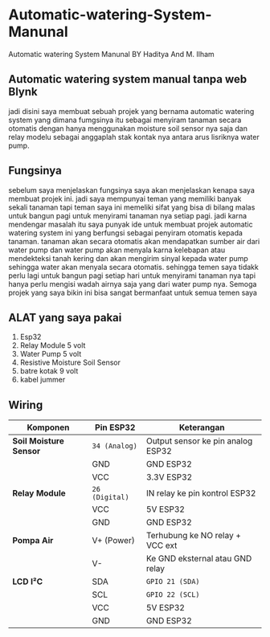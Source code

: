 # Automatic-watering-System-Manunal
Automatic watering System Manunal BY Haditya And M. Ilham




## Automatic watering system manual tanpa web Blynk
jadi disini saya membuat sebuah projek yang bernama automatic watering system yang dimana fumgsinya itu sebagai menyiram tanaman secara otomatis dengan hanya menggunakan moisture soil sensor nya saja dan relay modelu sebagai anggaplah stak kontak nya antara arus lisriknya water pump. 




## Fungsinya
sebelum saya menjelaskan fungsinya saya akan menjelaskan kenapa saya membuat projek ini. jadi saya mempunyai teman yang memiliki banyak sekali tanaman tapi teman saya ini memeliki sifat yang bisa di bilang malas untuk bangun pagi untuk menyirami tanaman nya setiap pagi. jadi karna mendengar masalah itu saya punyak ide untuk membuat projek automatic watering system ini yang berfungsi sebagai penyiram otomatis kepada tanaman. tanaman akan secara otomatis akan mendapatkan sumber air dari water pump dan water pump akan menyala karna kelebapan atau mendekteksi tanah kering dan akan mengirim sinyal kepada water pump sehingga water akan menyala secara otomatis. sehingga temen saya tidakk perlu lagi untuk bangun pagi setiap hari untuk menyirami tanaman nya tapi hanya perlu mengisi wadah airnya saja yang dari water pump nya. Semoga projek yang saya bikin ini bisa sangat bermanfaat untuk semua temen saya 


## ALAT yang saya pakai
1. Esp32
2. Relay Module 5 volt
3. Water Pump 5 volt
4. Resistive Moisture Soil Sensor
5. batre kotak 9 volt
6. kabel jummer


## Wiring 
| Komponen                 | Pin ESP32      | Keterangan                        |
| ------------------------ | -------------- | --------------------------------- |
| **Soil Moisture Sensor** | `34 (Analog)`  | Output sensor ke pin analog ESP32 |
|                          | GND            | GND ESP32                         |
|                          | VCC            | 3.3V ESP32                        |
| **Relay Module**         | `26 (Digital)` | IN relay ke pin kontrol ESP32     |
|                          | VCC            | 5V ESP32                          |
|                          | GND            | GND ESP32                         |
| **Pompa Air**            | V+ (Power)     | Terhubung ke NO relay + VCC ext   |
|                          | V-             | Ke GND eksternal atau GND relay   |
| **LCD I²C**              | SDA            | `GPIO 21 (SDA)`                   |
|                          | SCL            | `GPIO 22 (SCL)`                   |
|                          | VCC            | 5V ESP32                          |
|                          | GND            | GND ESP32                         |




